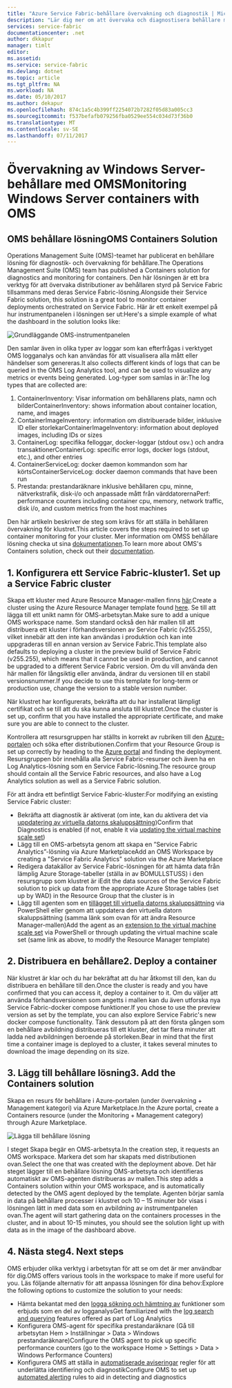 ```yaml
---
title: "Azure Service Fabric-behållare övervakning och diagnostik | Microsoft Docs"
description: "Lär dig mer om att övervaka och diagnostisera behållare med OMSS behållare lösning för samordnade på Microsoft Azure Service Fabric."
services: service-fabric
documentationcenter: .net
author: dkkapur
manager: timlt
editor: 
ms.assetid: 
ms.service: service-fabric
ms.devlang: dotnet
ms.topic: article
ms.tgt_pltfrm: NA
ms.workload: NA
ms.date: 05/10/2017
ms.author: dekapur
ms.openlocfilehash: 874c1a5c4b399ff2254072b7282f05d83a005cc3
ms.sourcegitcommit: f537befafb079256fba0529ee554c034d73f36b0
ms.translationtype: MT
ms.contentlocale: sv-SE
ms.lasthandoff: 07/11/2017
---
```

# <a name="monitoring-windows-server-containers-with-oms"></a><span data-ttu-id="dd12f-103">Övervakning av Windows Server-behållare med OMS</span><span class="sxs-lookup"><span data-stu-id="dd12f-103">Monitoring Windows Server containers with OMS</span></span>

## <a name="oms-containers-solution"></a><span data-ttu-id="dd12f-104">OMS behållare lösning</span><span class="sxs-lookup"><span data-stu-id="dd12f-104">OMS Containers Solution</span></span>

<span data-ttu-id="dd12f-105">Operations Management Suite (OMS)-teamet har publicerat en behållare lösning för diagnostik- och övervakning för behållare.</span><span class="sxs-lookup"><span data-stu-id="dd12f-105">The Operations Management Suite (OMS) team has published a Containers solution for diagnostics and monitoring for containers.</span></span> <span data-ttu-id="dd12f-106">Den här lösningen är ett bra verktyg för att övervaka distributioner av behållaren styrd på Service Fabric tillsammans med deras Service Fabric-lösning.</span><span class="sxs-lookup"><span data-stu-id="dd12f-106">Alongside their Service Fabric solution, this solution is a great tool to monitor container deployments orchestrated on Service Fabric.</span></span> <span data-ttu-id="dd12f-107">Här är ett enkelt exempel på hur instrumentpanelen i lösningen ser ut:</span><span class="sxs-lookup"><span data-stu-id="dd12f-107">Here's a simple example of what the dashboard in the solution looks like:</span></span>

![Grundläggande OMS-instrumentpanelen](./media/service-fabric-diagnostics-containers-windowsserver/oms-containers-dashboard.png)

<span data-ttu-id="dd12f-109">Den samlar även in olika typer av loggar som kan efterfrågas i verktyget OMS logganalys och kan användas för att visualisera alla mått eller händelser som genereras.</span><span class="sxs-lookup"><span data-stu-id="dd12f-109">It also collects different kinds of logs that can be queried in the OMS Log Analytics tool, and can be used to visualize any metrics or events being generated.</span></span> <span data-ttu-id="dd12f-110">Log-typer som samlas in är:</span><span class="sxs-lookup"><span data-stu-id="dd12f-110">The log types that are collected are:</span></span>

1. <span data-ttu-id="dd12f-111">ContainerInventory: Visar information om behållarens plats, namn och bilder</span><span class="sxs-lookup"><span data-stu-id="dd12f-111">ContainerInventory: shows information about container location, name, and images</span></span>
2. <span data-ttu-id="dd12f-112">ContainerImageInventory: information om distribuerade bilder, inklusive ID eller storlekar</span><span class="sxs-lookup"><span data-stu-id="dd12f-112">ContainerImageInventory: information about deployed images, including IDs or sizes</span></span>
3. <span data-ttu-id="dd12f-113">ContainerLog: specifika felloggar, docker-loggar (stdout osv.) och andra transaktioner</span><span class="sxs-lookup"><span data-stu-id="dd12f-113">ContainerLog: specific error logs, docker logs (stdout, etc.), and other entries</span></span>
4. <span data-ttu-id="dd12f-114">ContainerServiceLog: docker daemon kommandon som har körts</span><span class="sxs-lookup"><span data-stu-id="dd12f-114">ContainerServiceLog: docker daemon commands that have been run</span></span>
5. <span data-ttu-id="dd12f-115">Prestanda: prestandaräknare inklusive behållaren cpu, minne, nätverkstrafik, disk-i/o och anpassade mått från värddatorerna</span><span class="sxs-lookup"><span data-stu-id="dd12f-115">Perf: performance counters including container cpu, memory, network traffic, disk i/o, and custom metrics from the host machines</span></span>

<span data-ttu-id="dd12f-116">Den här artikeln beskriver de steg som krävs för att ställa in behållaren övervakning för klustret.</span><span class="sxs-lookup"><span data-stu-id="dd12f-116">This article covers the steps required to set up container monitoring for your cluster.</span></span> <span data-ttu-id="dd12f-117">Mer information om OMSS behållare lösning checka ut sina [dokumentationen](../log-analytics/log-analytics-containers.md).</span><span class="sxs-lookup"><span data-stu-id="dd12f-117">To learn more about OMS's Containers solution, check out their [documentation](../log-analytics/log-analytics-containers.md).</span></span>

## <a name="1-set-up-a-service-fabric-cluster"></a><span data-ttu-id="dd12f-118">1. Konfigurera ett Service Fabric-kluster</span><span class="sxs-lookup"><span data-stu-id="dd12f-118">1. Set up a Service Fabric cluster</span></span>

<span data-ttu-id="dd12f-119">Skapa ett kluster med Azure Resource Manager-mallen finns [här](https://github.com/dkkapur/Service-Fabric/tree/master/ARM%20Templates/SF%20OMS%20Sample).</span><span class="sxs-lookup"><span data-stu-id="dd12f-119">Create a cluster using the Azure Resource Manager template found [here](https://github.com/dkkapur/Service-Fabric/tree/master/ARM%20Templates/SF%20OMS%20Sample).</span></span> <span data-ttu-id="dd12f-120">Se till att lägga till ett unikt namn för OMS-arbetsytan.</span><span class="sxs-lookup"><span data-stu-id="dd12f-120">Make sure to add a unique OMS workspace name.</span></span> <span data-ttu-id="dd12f-121">Som standard också den här mallen till att distribuera ett kluster i förhandsversionen av Service Fabric (v255.255), vilket innebär att den inte kan användas i produktion och kan inte uppgraderas till en annan version av Service Fabric.</span><span class="sxs-lookup"><span data-stu-id="dd12f-121">This template also defaults to deploying a cluster in the preview build of Service Fabric (v255.255), which means that it cannot be used in production, and cannot be upgraded to a different Service Fabric version.</span></span> <span data-ttu-id="dd12f-122">Om du vill använda den här mallen för långsiktig eller använda, ändrar du versionen till en stabil versionsnummer.</span><span class="sxs-lookup"><span data-stu-id="dd12f-122">If you decide to use this template for long-term or production use, change the version to a stable version number.</span></span>

<span data-ttu-id="dd12f-123">När klustret har konfigurerats, bekräfta att du har installerat lämpligt certifikat och se till att du ska kunna ansluta till klustret.</span><span class="sxs-lookup"><span data-stu-id="dd12f-123">Once the cluster is set up, confirm that you have installed the appropriate certificate, and make sure you are able to connect to the cluster.</span></span>

<span data-ttu-id="dd12f-124">Kontrollera att resursgruppen har ställts in korrekt av rubriken till den [Azure-portalen](https://portal.azure.com/) och söka efter distributionen.</span><span class="sxs-lookup"><span data-stu-id="dd12f-124">Confirm that your Resource Group is set up correctly by heading to the [Azure portal](https://portal.azure.com/) and finding the deployment.</span></span> <span data-ttu-id="dd12f-125">Resursgruppen bör innehålla alla Service Fabric-resurser och även ha en Log Analytics-lösning som en Service Fabric-lösning.</span><span class="sxs-lookup"><span data-stu-id="dd12f-125">The resource group should contain all the Service Fabric resources, and also have a Log Analytics solution as well as a Service Fabric solution.</span></span>

<span data-ttu-id="dd12f-126">För att ändra ett befintligt Service Fabric-kluster:</span><span class="sxs-lookup"><span data-stu-id="dd12f-126">For modifying an existing Service Fabric cluster:</span></span>
* <span data-ttu-id="dd12f-127">Bekräfta att diagnostik är aktiverat (om inte, kan du aktivera det via [uppdatering av virtuella datorns skaluppsättning](/rest/api/virtualmachinescalesets/create-or-update-a-set))</span><span class="sxs-lookup"><span data-stu-id="dd12f-127">Confirm that Diagnostics is enabled (if not, enable it via [updating the virtual machine scale set](/rest/api/virtualmachinescalesets/create-or-update-a-set))</span></span>
* <span data-ttu-id="dd12f-128">Lägg till en OMS-arbetsyta genom att skapa en ”Service Fabric Analytics”-lösning via Azure Marketplace</span><span class="sxs-lookup"><span data-stu-id="dd12f-128">Add an OMS Workspace by creating a "Service Fabric Analytics" solution via the Azure Marketplace</span></span>
* <span data-ttu-id="dd12f-129">Redigera datakällor av Service Fabric-lösningen för att hämta data från lämplig Azure Storage-tabeller (ställa in av BOMULLSTUSS) i den resursgrupp som klustret är i</span><span class="sxs-lookup"><span data-stu-id="dd12f-129">Edit the data sources of the Service Fabric solution to pick up data from the appropriate Azure Storage tables (set up by WAD) in the Resource Group that the cluster is in</span></span>
* <span data-ttu-id="dd12f-130">Lägg till agenten som en [tillägget till virtuella datorns skaluppsättning](/powershell/module/azurerm.compute/add-azurermvmssextension) via PowerShell eller genom att uppdatera den virtuella datorn skaluppsättning (samma länk som ovan för att ändra Resource Manager-mallen)</span><span class="sxs-lookup"><span data-stu-id="dd12f-130">Add the agent as an [extension to the virtual machine scale set](/powershell/module/azurerm.compute/add-azurermvmssextension) via PowerShell or through updating the virtual machine scale set (same link as above, to modify the Resource Manager template)</span></span>

## <a name="2-deploy-a-container"></a><span data-ttu-id="dd12f-131">2. Distribuera en behållare</span><span class="sxs-lookup"><span data-stu-id="dd12f-131">2. Deploy a container</span></span>

<span data-ttu-id="dd12f-132">När klustret är klar och du har bekräftat att du har åtkomst till den, kan du distribuera en behållare till den.</span><span class="sxs-lookup"><span data-stu-id="dd12f-132">Once the cluster is ready and you have confirmed that you can access it, deploy a container to it.</span></span> <span data-ttu-id="dd12f-133">Om du väljer att använda förhandsversionen som angetts i mallen kan du även utforska nya Service Fabric-docker compose funktioner.</span><span class="sxs-lookup"><span data-stu-id="dd12f-133">If you chose to use the preview version as set by the template, you can also explore Service Fabric's new docker compose functionality.</span></span> <span data-ttu-id="dd12f-134">Tänk dessutom på att den första gången som en behållare avbildning distribueras till ett kluster, det tar flera minuter att ladda ned avbildningen beroende på storleken.</span><span class="sxs-lookup"><span data-stu-id="dd12f-134">Bear in mind that the first time a container image is deployed to a cluster, it takes several minutes to download the image depending on its size.</span></span>

## <a name="3-add-the-containers-solution"></a><span data-ttu-id="dd12f-135">3. Lägg till behållare lösning</span><span class="sxs-lookup"><span data-stu-id="dd12f-135">3. Add the Containers solution</span></span>

<span data-ttu-id="dd12f-136">Skapa en resurs för behållare i Azure-portalen (under övervakning + Management kategori) via Azure Marketplace.</span><span class="sxs-lookup"><span data-stu-id="dd12f-136">In the Azure portal, create a Containers resource (under the Monitoring + Management category) through Azure Marketplace.</span></span> 

![Lägga till behållare lösning](./media/service-fabric-diagnostics-containers-windowsserver/containers-solution.png)

<span data-ttu-id="dd12f-138">I steget Skapa begär en OMS-arbetsyta.</span><span class="sxs-lookup"><span data-stu-id="dd12f-138">In the creation step, it requests an OMS workspace.</span></span> <span data-ttu-id="dd12f-139">Markera det som har skapats med distributionen ovan.</span><span class="sxs-lookup"><span data-stu-id="dd12f-139">Select the one that was created with the deployment above.</span></span> <span data-ttu-id="dd12f-140">Det här steget lägger till en behållare lösning OMS-arbetsyta och identifieras automatiskt av OMS-agenten distribueras av mallen.</span><span class="sxs-lookup"><span data-stu-id="dd12f-140">This step adds a Containers solution within your OMS workspace, and is automatically detected by the OMS agent deployed by the template.</span></span> <span data-ttu-id="dd12f-141">Agenten börjar samla in data på behållare processer i klustret och 10 – 15 minuter bör visas i lösningen lätt in med data som en avbildning av instrumentpanelen ovan.</span><span class="sxs-lookup"><span data-stu-id="dd12f-141">The agent will start gathering data on the containers processes in the cluster, and in about 10-15 minutes, you should see the solution light up with data as in the image of the dashboard above.</span></span>

## <a name="4-next-steps"></a><span data-ttu-id="dd12f-142">4. Nästa steg</span><span class="sxs-lookup"><span data-stu-id="dd12f-142">4. Next steps</span></span>

<span data-ttu-id="dd12f-143">OMS erbjuder olika verktyg i arbetsytan för att se om det är mer användbar för dig.</span><span class="sxs-lookup"><span data-stu-id="dd12f-143">OMS offers various tools in the workspace to make if more useful for you.</span></span> <span data-ttu-id="dd12f-144">Läs följande alternativ för att anpassa lösningen för dina behov:</span><span class="sxs-lookup"><span data-stu-id="dd12f-144">Explore the following options to customize the solution to your needs:</span></span>
- <span data-ttu-id="dd12f-145">Hämta bekantat med den [logga sökning och hämtning av](../log-analytics/log-analytics-log-searches.md) funktioner som erbjuds som en del av logganalys</span><span class="sxs-lookup"><span data-stu-id="dd12f-145">Get familiarized with the [log search and querying](../log-analytics/log-analytics-log-searches.md) features offered as part of Log Analytics</span></span>
- <span data-ttu-id="dd12f-146">Konfigurera OMS-agent för specifika prestandaräknare (Gå till arbetsytan Hem > Inställningar > Data > Windows prestandaräknare)</span><span class="sxs-lookup"><span data-stu-id="dd12f-146">Configure the OMS agent to pick up specific performance counters (go to the workspace Home > Settings > Data > Windows Performance Counters)</span></span>
- <span data-ttu-id="dd12f-147">Konfigurera OMS att ställa in [automatiserade aviseringar](../log-analytics/log-analytics-alerts.md) regler för att underlätta identifiering och diagnostik</span><span class="sxs-lookup"><span data-stu-id="dd12f-147">Configure OMS to set up [automated alerting](../log-analytics/log-analytics-alerts.md) rules to aid in detecting and diagnostics</span></span>